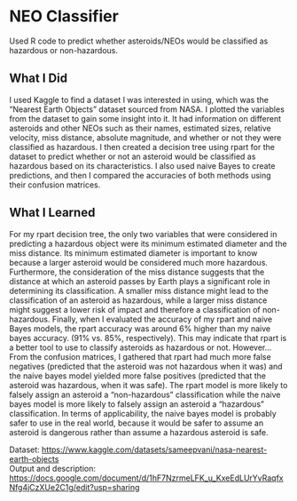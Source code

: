 # NEO Classifier
Used R code to predict whether asteroids/NEOs would be classified as hazardous or non-hazardous.

## What I Did
I used Kaggle to find a dataset I was interested in using, which was the “Nearest Earth Objects” dataset sourced from NASA. I plotted the variables from the dataset to gain some insight into it. It had information on different asteroids and other NEOs such as their names, estimated sizes, relative velocity, miss distance, absolute magnitude, and whether or not they were classified as hazardous. I then created a decision tree using rpart for the dataset to predict whether or not an asteroid would be classified as hazardous based on its  characteristics. I also used naive Bayes to create predictions, and then I compared the accuracies of both methods using their confusion matrices.

## What I Learned
For my rpart decision tree, the only two variables that were considered in predicting a hazardous object were its minimum estimated diameter and the miss distance. 
Its minimum estimated diameter is important to know because a larger asteroid would be considered much more hazardous. Furthermore, the consideration of the miss distance suggests that the distance at which an asteroid passes by Earth plays a significant role in determining its classification. A smaller miss distance might lead to the classification of an asteroid as hazardous, while a larger miss distance might suggest a lower risk of impact and therefore a classification of non-hazardous.
Finally, when I evaluated the accuracy of my rpart and naive Bayes models, the rpart accuracy was around 6% higher than my naive bayes accuracy. (91% vs. 85%, respectively). This may indicate that rpart is a better tool to use to classify asteroids as hazardous or not. However… <br>
From the confusion matrices, I gathered that rpart had much more false negatives (predicted that the asteroid was not hazardous when it was) and the naive bayes model yielded more false positives (predicted that the asteroid was hazardous, when it was safe). The rpart model is more likely to falsely assign an asteroid a “non-hazardous” classification while the naive bayes model is more likely to falsely assign an asteroid a “hazardous” classification. In terms of applicability, the naive bayes model is probably safer to use in the real world, because it would be safer to assume an asteroid is dangerous rather than assume a hazardous asteroid is safe.

Dataset: https://www.kaggle.com/datasets/sameepvani/nasa-nearest-earth-objects 
<br> Output and description: https://docs.google.com/document/d/1hF7NzrmeLFK_u_KxeEdLUrYvRaqfxNfg4jCzXUe2C1g/edit?usp=sharing
